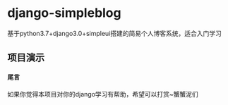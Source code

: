 # django-simpleblog
基于python3.7+django3.0+simpleui搭建的简易个人博客系统，适合入门学习

## 项目演示

[](https://gitee.com/ericam/django-simpleblog/blob/master/image-show/1580840549926.gif )

[](https://gitee.com/ericam/django-simpleblog/blob/master/image-show/1580840557524.gif )

[](https://gitee.com/ericam/django-simpleblog/blob/master/image-show/1580840561277.gif )



#### 尾言

如果你觉得本项目对你的django学习有帮助，希望可以打赏~蟹蟹泥们

